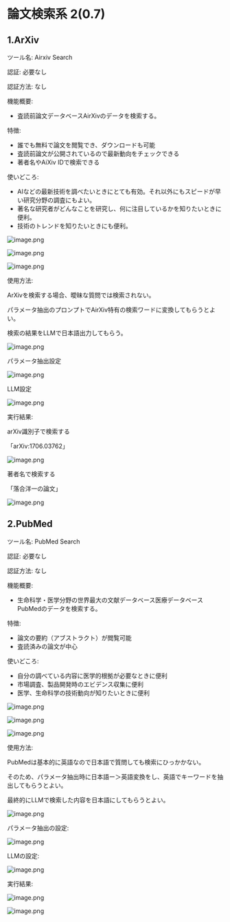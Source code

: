 # 論文検索系 2(0.7)

## 1.ArXiv

ツール名:  Airxiv Search

認証:   必要なし

認証方法:  なし

機能概要:

- 査読前論文データベースAirXivのデータを検索する。

特徴:

- 誰でも無料で論文を閲覧でき、ダウンロードも可能
- 査読前論文が公開されているので最新動向をチェックできる
- 著者名やAiXiv IDで検索できる

使いどころ:

- AIなどの最新技術を調べたいときにとても有効。それ以外にもスピードが早い研究分野の調査にもよい。
- 著名な研究者がどんなことを研究し、何に注目しているかを知りたいときに便利。
- 技術のトレンドを知りたいときにも便利。

![image.png](%E8%AB%96%E6%96%87%E6%A4%9C%E7%B4%A2%E7%B3%BB%202(0%207)%20b6be43ba1f1943658c59106ad1dac4d3/image.png)

![image.png](%E8%AB%96%E6%96%87%E6%A4%9C%E7%B4%A2%E7%B3%BB%202(0%207)%20b6be43ba1f1943658c59106ad1dac4d3/image%201.png)

![image.png](%E8%AB%96%E6%96%87%E6%A4%9C%E7%B4%A2%E7%B3%BB%202(0%207)%20b6be43ba1f1943658c59106ad1dac4d3/image%202.png)

使用方法:

ArXivを検索する場合、曖昧な質問では検索されない。

パラメータ抽出のプロンプトでAirXiv特有の検索ワードに変換してもらうとよい。

検索の結果をLLMで日本語出力してもらう。

![image.png](%E8%AB%96%E6%96%87%E6%A4%9C%E7%B4%A2%E7%B3%BB%202(0%207)%20b6be43ba1f1943658c59106ad1dac4d3/image%203.png)

パラメータ抽出設定

![image.png](%E8%AB%96%E6%96%87%E6%A4%9C%E7%B4%A2%E7%B3%BB%202(0%207)%20b6be43ba1f1943658c59106ad1dac4d3/image%204.png)

LLM設定

![image.png](%E8%AB%96%E6%96%87%E6%A4%9C%E7%B4%A2%E7%B3%BB%202(0%207)%20b6be43ba1f1943658c59106ad1dac4d3/image%205.png)

実行結果:

arXiv識別子で検索する

「arXiv:1706.03762」

![image.png](%E8%AB%96%E6%96%87%E6%A4%9C%E7%B4%A2%E7%B3%BB%202(0%207)%20b6be43ba1f1943658c59106ad1dac4d3/image%206.png)

著者名で検索する

「落合洋一の論文」

![image.png](%E8%AB%96%E6%96%87%E6%A4%9C%E7%B4%A2%E7%B3%BB%202(0%207)%20b6be43ba1f1943658c59106ad1dac4d3/image%207.png)

## 2.PubMed

ツール名: PubMed Search

認証:   必要なし

認証方法:  なし

機能概要:

- 生命科学・医学分野の世界最大の文献データベース医療データベースPubMedのデータを検索する。

特徴:

- 論文の要約（アブストラクト）が閲覧可能
- 査読済みの論文が中心

使いどころ:

- 自分の調べている内容に医学的根拠が必要なときに便利
- 市場調査、製品開発時のエビデンス収集に便利
- 医学、生命科学の技術動向が知りたいときに便利

![image.png](%E8%AB%96%E6%96%87%E6%A4%9C%E7%B4%A2%E7%B3%BB%202(0%207)%20b6be43ba1f1943658c59106ad1dac4d3/image%208.png)

![image.png](%E8%AB%96%E6%96%87%E6%A4%9C%E7%B4%A2%E7%B3%BB%202(0%207)%20b6be43ba1f1943658c59106ad1dac4d3/image%209.png)

![image.png](%E8%AB%96%E6%96%87%E6%A4%9C%E7%B4%A2%E7%B3%BB%202(0%207)%20b6be43ba1f1943658c59106ad1dac4d3/image%2010.png)

使用方法:

PubMedは基本的に英語なので日本語で質問しても検索にひっかかない。

そのため、パラメータ抽出時に日本語ー＞英語変換をし、英語でキーワードを抽出してもらうとよい。

最終的にLLMで検索した内容を日本語にしてもらうとよい。

![image.png](%E8%AB%96%E6%96%87%E6%A4%9C%E7%B4%A2%E7%B3%BB%202(0%207)%20b6be43ba1f1943658c59106ad1dac4d3/image%2011.png)

パラメータ抽出の設定:

![image.png](%E8%AB%96%E6%96%87%E6%A4%9C%E7%B4%A2%E7%B3%BB%202(0%207)%20b6be43ba1f1943658c59106ad1dac4d3/image%2012.png)

LLMの設定:

![image.png](%E8%AB%96%E6%96%87%E6%A4%9C%E7%B4%A2%E7%B3%BB%202(0%207)%20b6be43ba1f1943658c59106ad1dac4d3/image%2013.png)

実行結果:

![image.png](%E8%AB%96%E6%96%87%E6%A4%9C%E7%B4%A2%E7%B3%BB%202(0%207)%20b6be43ba1f1943658c59106ad1dac4d3/image%2014.png)

![image.png](%E8%AB%96%E6%96%87%E6%A4%9C%E7%B4%A2%E7%B3%BB%202(0%207)%20b6be43ba1f1943658c59106ad1dac4d3/image%2015.png)